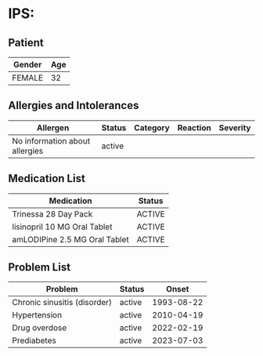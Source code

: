 # IPS:

## Patient

|Gender|Age|
|---|---|
|FEMALE|32|

## Allergies and Intolerances

|Allergen|Status|Category|Reaction|Severity|
|---|---|---|---|---|
|No information about allergies|active||||

## Medication List

|Medication|Status|
|---|---|
|Trinessa 28 Day Pack|ACTIVE|
|lisinopril 10 MG Oral Tablet|ACTIVE|
|amLODIPine 2.5 MG Oral Tablet|ACTIVE|

## Problem List

|Problem|Status|Onset|
|---|---|---|
|Chronic sinusitis (disorder)|active|1993-08-22|
|Hypertension|active|2010-04-19|
|Drug overdose|active|2022-02-19|
|Prediabetes|active|2023-07-03|
